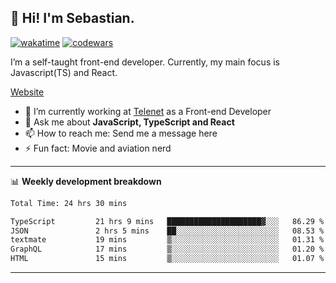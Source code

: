 ## 👋 Hi! I'm Sebastian.

[![wakatime](https://wakatime.com/badge/user/df0036c6-328a-4a39-be9b-e49417ed22a1.svg)](https://wakatime.com/@df0036c6-328a-4a39-be9b-e49417ed22a1)
[![codewars](https://www.codewars.com/users/sebavuye/badges/small)](https://www.codewars.com/users/sebavuye)

I’m a self-taught front-end developer. Currently, my main focus is Javascript(TS) and React.

[Website](https://sebastianvuye.be)

- 🔭 I’m currently working at [Telenet](https://telenet.be/) as a Front-end Developer
- 💬 Ask me about **JavaScript, TypeScript and React**
- 📫 How to reach me: Send me a message here
- ⚡ Fun fact: Movie and aviation nerd

-------

📊 **Weekly development breakdown**

<!--START_SECTION:waka-->

```txt
Total Time: 24 hrs 30 mins

TypeScript         21 hrs 9 mins   █████████████████████▓░░░   86.29 %
JSON               2 hrs 5 mins    ██░░░░░░░░░░░░░░░░░░░░░░░   08.53 %
textmate           19 mins         ▒░░░░░░░░░░░░░░░░░░░░░░░░   01.31 %
GraphQL            17 mins         ▒░░░░░░░░░░░░░░░░░░░░░░░░   01.20 %
HTML               15 mins         ▒░░░░░░░░░░░░░░░░░░░░░░░░   01.07 %
```

<!--END_SECTION:waka-->
-------
